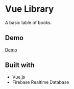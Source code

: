 # Vue Library

A basic table of books. 

## Demo
[Demo](https://nearmint.github.io/vue-library)

## Built with

* Vue.js
* Firebase Realtime Database
